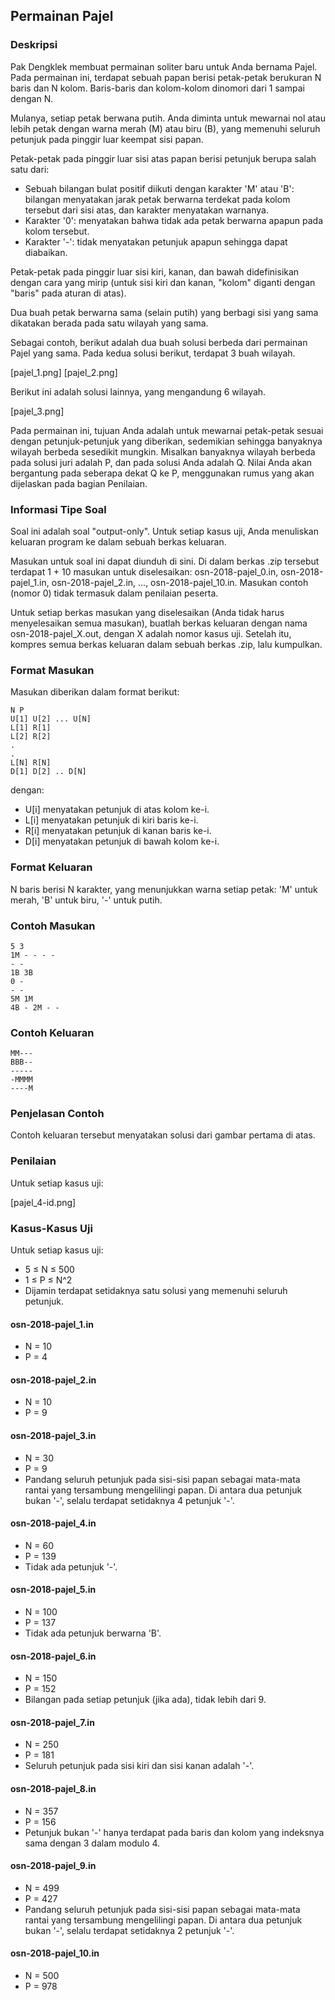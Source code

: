 ## Permainan Pajel

### Deskripsi

Pak Dengklek membuat permainan soliter baru untuk Anda bernama Pajel. Pada permainan ini, terdapat sebuah papan berisi petak-petak berukuran N baris dan N kolom. Baris-baris dan kolom-kolom dinomori dari 1 sampai dengan N.

Mulanya, setiap petak berwana putih. Anda diminta untuk mewarnai nol atau lebih petak dengan warna merah (M) atau biru (B), yang memenuhi seluruh petunjuk pada pinggir luar keempat sisi papan.

Petak-petak pada pinggir luar sisi atas papan berisi petunjuk berupa salah satu dari:

- Sebuah bilangan bulat positif diikuti dengan karakter 'M' atau 'B': bilangan menyatakan jarak petak berwarna terdekat pada kolom tersebut dari sisi atas, dan karakter menyatakan warnanya.
- Karakter '0': menyatakan bahwa tidak ada petak berwarna apapun pada kolom tersebut.
- Karakter '-': tidak menyatakan petunjuk apapun sehingga dapat diabaikan.

Petak-petak pada pinggir luar sisi kiri, kanan, dan bawah didefinisikan dengan cara yang mirip (untuk sisi kiri dan kanan, "kolom" diganti dengan "baris" pada aturan di atas).

Dua buah petak berwarna sama (selain putih) yang berbagi sisi yang sama dikatakan berada pada satu wilayah yang sama.

Sebagai contoh, berikut adalah dua buah solusi berbeda dari permainan Pajel yang sama. Pada kedua solusi berikut, terdapat 3 buah wilayah.

[pajel_1.png] [pajel_2.png]


Berikut ini adalah solusi lainnya, yang mengandung 6 wilayah.

[pajel_3.png]

Pada permainan ini, tujuan Anda adalah untuk mewarnai petak-petak sesuai dengan petunjuk-petunjuk yang diberikan, sedemikian sehingga banyaknya wilayah berbeda sesedikit mungkin. Misalkan banyaknya wilayah berbeda pada solusi juri adalah P, dan pada solusi Anda adalah Q. Nilai Anda akan bergantung pada seberapa dekat Q ke P, menggunakan rumus yang akan dijelaskan pada bagian Penilaian.

### Informasi Tipe Soal

Soal ini adalah soal "output-only". Untuk setiap kasus uji, Anda menuliskan keluaran program ke dalam sebuah berkas keluaran.

Masukan untuk soal ini dapat diunduh di sini. Di dalam berkas .zip tersebut terdapat 1 + 10 masukan untuk diselesaikan: osn-2018-pajel\_0.in, osn-2018-pajel\_1.in, osn-2018-pajel\_2.in, ..., osn-2018-pajel\_10.in. Masukan contoh (nomor 0) tidak termasuk dalam penilaian peserta.

Untuk setiap berkas masukan yang diselesaikan (Anda tidak harus menyelesaikan semua masukan), buatlah berkas keluaran dengan nama osn-2018-pajel\_X.out, dengan X adalah nomor kasus uji. Setelah itu, kompres semua berkas keluaran dalam sebuah berkas .zip, lalu kumpulkan.

### Format Masukan

Masukan diberikan dalam format berikut:

    N P
    U[1] U[2] ... U[N]
    L[1] R[1]
    L[2] R[2]
    .
    .
    L[N] R[N]
    D[1] D[2] .. D[N]

dengan:

- U[i] menyatakan petunjuk di atas kolom ke-i.
- L[i] menyatakan petunjuk di kiri baris ke-i.
- R[i] menyatakan petunjuk di kanan baris ke-i.
- D[i] menyatakan petunjuk di bawah kolom ke-i.

### Format Keluaran

N baris berisi N karakter, yang menunjukkan warna setiap petak: 'M' untuk merah, 'B' untuk biru, '-' untuk putih.

### Contoh Masukan

    5 3
    1M - - - -
    - -
    1B 3B
    0 -
    - -
    5M 1M
    4B - 2M - -

### Contoh Keluaran

    MM---
    BBB--
    -----
    -MMMM
    ----M

### Penjelasan Contoh

Contoh keluaran tersebut menyatakan solusi dari gambar pertama di atas.

### Penilaian

Untuk setiap kasus uji:

[pajel_4-id.png]

### Kasus-Kasus Uji

Untuk setiap kasus uji:

- 5 ≤ N ≤ 500
- 1 ≤ P ≤ N^2
- Dijamin terdapat setidaknya satu solusi yang memenuhi seluruh petunjuk.

#### osn-2018-pajel_1.in

- N = 10
- P = 4

#### osn-2018-pajel_2.in

- N = 10
- P = 9

#### osn-2018-pajel_3.in

- N = 30
- P = 9
- Pandang seluruh petunjuk pada sisi-sisi papan sebagai mata-mata rantai yang tersambung mengelilingi papan. Di antara dua petunjuk bukan '-', selalu terdapat setidaknya 4 petunjuk '-'.

#### osn-2018-pajel_4.in

- N = 60
- P = 139
- Tidak ada petunjuk '-'.

#### osn-2018-pajel_5.in

- N = 100
- P = 137
- Tidak ada petunjuk berwarna 'B'.

#### osn-2018-pajel_6.in

- N = 150
- P = 152
- Bilangan pada setiap petunjuk (jika ada), tidak lebih dari 9.

#### osn-2018-pajel_7.in

- N = 250
- P = 181
- Seluruh petunjuk pada sisi kiri dan sisi kanan adalah '-'.

#### osn-2018-pajel_8.in

- N = 357
- P = 156
- Petunjuk bukan '-' hanya terdapat pada baris dan kolom yang indeksnya sama dengan 3 dalam modulo 4.

#### osn-2018-pajel_9.in

- N = 499
- P = 427
- Pandang seluruh petunjuk pada sisi-sisi papan sebagai mata-mata rantai yang tersambung mengelilingi papan. Di antara dua petunjuk bukan '-', selalu terdapat setidaknya 2 petunjuk '-'.

#### osn-2018-pajel_10.in

- N = 500
- P = 978
